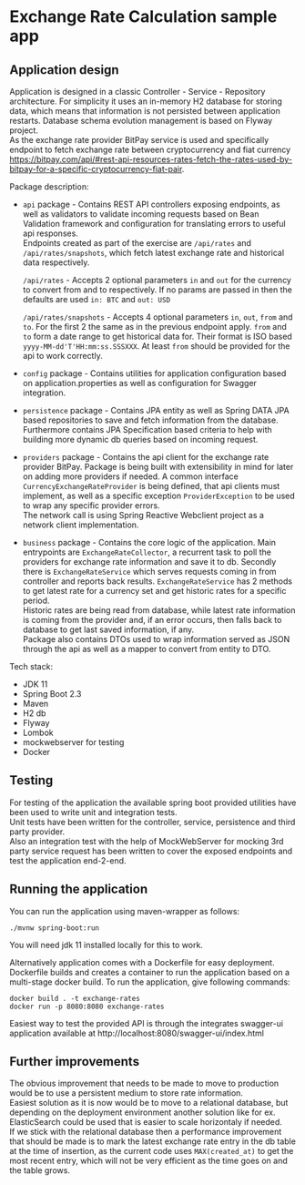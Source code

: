 # Exchange Rate Calculation sample app

## Application design

Application is designed in a classic Controller - Service - Repository architecture.
For simplicity it uses an in-memory H2 database for storing data, which means that information is not persisted between application restarts. Database schema evolution management is based on Flyway project.  
As the exchange rate provider BitPay service is used and specifically endpoint to fetch exchange rate between cryptocurrency and fiat currency https://bitpay.com/api/#rest-api-resources-rates-fetch-the-rates-used-by-bitpay-for-a-specific-cryptocurrency-fiat-pair.  


Package description:

* `api` package - Contains REST API controllers exposing endpoints, as well as validators to validate incoming requests based on Bean Validation framework and configuration for translating errors to useful api responses.  
Endpoints created as part of the exercise are `/api/rates` and `/api/rates/snapshots`, which fetch latest exchange rate and historical data respectively.  

  `/api/rates` - Accepts 2 optional parameters `in` and `out` for the currency to convert from and to respectively. If no params are passed in then the defaults are used `in: BTC` and `out: USD`

  `/api/rates/snapshots` - Accepts 4 optional parameters `in`, `out`, `from` and `to`. For the first 2 the same as in the previous endpoint apply. `from` and `to` form a date range to get historical data for. Their format is ISO based `yyyy-MM-dd'T'HH:mm:ss.SSSXXX`. At least `from` should be provided for the api to work correctly.

* `config` package - Contains utilities for application configuration based on application.properties as well as configuration for Swagger integration.

* `persistence` package - Contains JPA entity as well as Spring DATA JPA based repositories to save and fetch information from the database. Furthermore contains JPA Specification based criteria to help with building more dynamic db queries based on incoming request.

* `providers` package - Contains the api client for the exchange rate provider BitPay. Package is being built with extensibility in mind for later on adding more providers if needed. A common interface `CurrencyExchangeRateProvider` is being defined, that api clients must implement, as well as a specific exception `ProviderException` to be used to wrap any specific provider errors.   
The network call is using Spring Reactive Webclient project as a network client implementation.

* `business` package - Contains the core logic of the application. Main entrypoints are `ExchangeRateCollector`, a recurrent task to poll the providers for exchange rate information and save it to db. Secondly there is `ExchangeRateService` which serves requests coming in from controller and reports back results. `ExchangeRateService` has 2 methods to get latest rate for a currency set and get historic rates for a specific period.  
Historic rates are being read from database, while latest rate information is coming from the provider and, if an error occurs, then falls back to database to get last saved information, if any.  
Package also contains DTOs used to wrap information served as JSON through the api as well as a mapper to convert from entity to DTO.  

Tech stack:

* JDK 11
* Spring Boot 2.3
* Maven
* H2 db
* Flyway
* Lombok
* mockwebserver for testing
* Docker

## Testing

For testing of the application the available spring boot provided utilities have been used to write unit and integration tests.  
Unit tests have been written for the controller, service, persistence and third party provider.  
Also an integration test with the help of MockWebServer for mocking 3rd party service request has been written to cover the exposed endpoints and test the application end-2-end.

## Running the application

You can run the application using maven-wrapper as follows:

```
./mvnw spring-boot:run
```
You will need jdk 11 installed locally for this to work.

Alternatively application comes with a Dockerfile for easy deployment. Dockerfile builds and creates a container to run the application based on a multi-stage docker build.
To run the application, give following commands:

```
docker build . -t exchange-rates
docker run -p 8080:8080 exchange-rates
```

Easiest way to test the provided API is through the integrates swagger-ui application available at http://localhost:8080/swagger-ui/index.html

## Further improvements

The obvious improvement that needs to be made to move to production would be to use a persistent medium to store rate information.  
Easiest solution as it is now would be to move to a relational database, but depending on the deployment environment another solution like for ex. ElasticSearch could be used that is easier to scale horizontaly if needed.  
If we stick with the relational database then a performance improvement that should be made is to mark the latest exchange rate entry in the db table at the time of insertion, as the current code uses `MAX(created_at)` to get the most recent entry, which will not be very efficient as the time goes on and the table grows. 